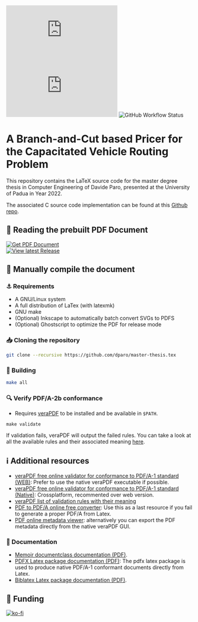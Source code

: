 ![GitHub release (latest by date)](https://img.shields.io/github/v/release/dparo/master-thesis.tex?style=for-the-badge) ![GitHub](https://img.shields.io/github/license/dparo/master-thesis.tex?style=for-the-badge) ![GitHub Workflow Status](https://img.shields.io/github/workflow/status/dparo/master-thesis.tex/CI?style=for-the-badge)

# A Branch-and-Cut based Pricer for the Capacitated Vehicle Routing Problem

This repository contains the LaTeX source code for the master degree thesis
in Computer Engineering of Davide Paro, presented at the University of Padua
in Year 2022.

The associated C source code implementation can be found at this [Github repo](https://github.com/dparo/master-thesis).

## :closed_book: Reading the prebuilt PDF Document

<!---
Prebuilt PDF download URL:
    https://github.com/dparo/master-thesis.tex/releases/latest/download/Paro_Davide.pdf
-->

<div>
<a href="https://dparo.github.io/documents/MSc_Paro_Davide.pdf" target="_blank" rel="noopener noreferrer">
<img src="https://img.shields.io/badge/-Get%20PDF%20Document-0a4026?style=for-the-badge&logo=firefox" alt="Get PDF Document" />
</a>
</div>
<div>
<a href="https://github.com/dparo/master-thesis.tex/releases/latest" target="_blank" rel="noopener noreferrer">
<img src="https://img.shields.io/badge/-View%20latest%20Release-063179?style=for-the-badge&logo=github" alt="View latest Release" />
</a>
</div>

## :construction: Manually compile the document

### :anchor: Requirements

- A GNU/Linux system
- A full distribution of LaTex (with latexmk)
- GNU make
- (Optional) Inkscape to automatically batch convert SVGs to PDFS
- (Optional) Ghostscript to optimize the PDF for release mode

### :inbox_tray: Cloning the repository

```sh
git clone --recursive https://github.com/dparo/master-thesis.tex
```

### :hammer: Building

```sh
make all
```

### :mag: Verify PDF/A-2b conformance

- Requires [veraPDF](https://verapdf.org/software/) to be installed and be available in `$PATH`.

```
make validate
```

If validation fails, veraPDF will output the failed rules.
You can take a look at all the available rules and their associated meaning [here](https://github.com/veraPDF/veraPDF-validation-profiles/wiki/PDFA-Part-1-rules).

## ℹ️ Additional resources

- [veraPDF free online validator for conformance to PDF/A-1 standard (WEB)](https://demo.verapdf.org): Prefer to use the native veraPDF executable if possible.
- [veraPDF free online validator for conformance to PDF/A-1 standard (Native)](https://verapdf.org/software/): Crossplatform, recommented over web version.
- [veraPDF list of validation rules with their meaning](https://github.com/veraPDF/veraPDF-validation-profiles/wiki/PDFA-Part-1-rules)
- [PDF to PDF/A online free converter](https://pdf.online/pdf-to-pdfa): Use this as a last resource if you fail to generate a proper PDF/A from Latex.
- [PDF online metadata viewer](https://www.metadata2go.com/): alternatively you can export the PDF metadata directly from the native veraPDF GUI.

### 📑 Documentation

- [Memoir documentclass documentation (PDF)](http://mirrors.ctan.org/macros/latex/contrib/memoir/memman.pdf).
- [PDFX Latex package documentation (PDF)](http://mirrors.ctan.org/macros/latex/contrib/pdfx/pdfx.pdf): The pdfx latex package is used to produce native PDF/A-1 conformant documents directly from Latex.
- [Biblatex Latex package documentation (PDF)](http://mirrors.ctan.org/macros/latex/contrib/biblatex/doc/biblatex.pdf).

## :sparkling_heart: Funding

[![ko-fi](https://ko-fi.com/img/githubbutton_sm.svg)](https://ko-fi.com/J3J47WJB2)
